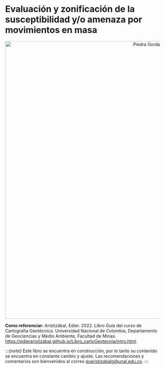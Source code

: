 # Evaluación y zonificación de la susceptibilidad y/o amenaza por movimientos en masa

<p style="text-align:center;"><img src="https://i.pinimg.com/564x/e5/06/87/e50687a6eff5802d0a6ccfc2e4794150.jpg" alt="Piedra Gorda" class="bg-primary" width="900px"></p>

**Como referenciar:** Aristizábal, Edier. 2022. Libro Guía del curso de Cartografía Geotécnica. Universidad Nacional de Colombia, Departamento de Geociencias y Medio Ambiente, Facultad de Minas. https://edieraristizabal.github.io/Libro_cartoGeotecnia/intro.html.


:::{note}
Este libro se encuentra en construcción, por lo tanto su contenido se encuentra en constante cambio y ajuste. Las recomendaciones y comentarios son bienvenidos al correo evaristizabalg@unal.edu.co.
:::


